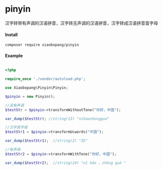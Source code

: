 # pinyin
汉字转带有声调的汉语拼音，汉字转无声调的汉语拼音，汉字转成汉语拼音首字母


#### Install

```
composer require xiaobopang/pinyin
```

#### Example

```php

<?php

require_once './vendor/autoload.php';

use Xiaobopang\Pinyin\Pinyin;

$pinyin = new Pinyin();

//没有声调
$testStr = $pinyin->transformWithoutTone("你好，中国");

var_dump($testStr); //string(13) "nihaozhongguo"

//汉字首字母
$testStr1 = $pinyin->transformUcwords("中国");

var_dump($testStr1);  //string(2) "ZG"

//有声调
$testStr2 = $pinyin->transformWithTone("你好，中国");

var_dump($testStr2);  //string(24) "nǐ hǎo ，zhōng guó "
    
```
